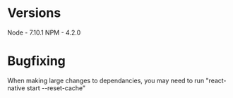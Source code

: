 # Versions
Node - 7.10.1
NPM - 4.2.0

# Bugfixing
When making large changes to dependancies, you may need to run "react-native start --reset-cache"
